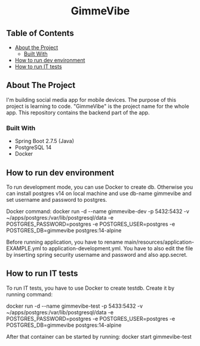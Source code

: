 <h1 align="center">GimmeVibe</h1>

## Table of Contents

* [About the Project](#about-the-project)
    * [Built With](#built-with)
* [How to run dev environment](#how-to-run-dev-environment)
* [How to run IT tests](#how-to-run-it-tests)


## About The Project

I'm building social media app for mobile devices. The purpose of this project is learning to code. 
"GimmeVibe" is the project name for the whole app. This repository contains the backend part of the app.

### Built With

* Spring Boot 2.7.5 (Java)
* PostgreSQL 14
* Docker

## How to run dev environment

To run development mode, you can use Docker to create db.
Otherwise you can install postgres v14 on local machine and use db-name gimmevibe and set username and password to postgres.

Docker command:
docker run -d --name gimmevibe-dev -p 5432:5432 -v ~/apps/postgres:/var/lib/postgresql/data -e POSTGRES_PASSWORD=postgres -e POSTGRES_USER=postgres -e POSTGRES_DB=gimmevibe postgres:14-alpine

Before running application, you have to rename main/resources/application-EXAMPLE.yml to application-development.yml.
You have to also edit the file by inserting spring security username and password and also app.secret.

## How to run IT tests

To run IT tests, you have to use Docker to create testdb.
Create it by running command: 

docker run -d --name gimmevibe-test -p 5433:5432 -v ~/apps/postgres:/var/lib/postgresql/data -e POSTGRES_PASSWORD=postgres -e POSTGRES_USER=postgres -e POSTGRES_DB=gimmevibe postgres:14-alpine

After that container can be started by running: docker start gimmevibe-test
